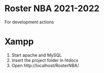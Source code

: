 # Roster NBA 2021-2022

For development actions
# Xampp
1. Start apache and MySQL  
2. Insert the project folder in htdocs  
3. Open http://localhost/RosterNBA/  
